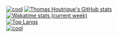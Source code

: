 [![cool](https://media1.tenor.com/images/a55378e4b26aa74049abe67ab7d9014e/tenor.gif?itemid=14589887)](https://media1.tenor.com/images/a55378e4b26aa74049abe67ab7d9014e/tenor.gif?itemid=14589887)
[![Thomas Houtrique's GitHub stats](https://github-readme-stats.vercel.app/api?username=ThomasHoutrique)](https://github.com/anuraghazra/github-readme-stats)\
[![Wakatime stats (current week)](https://github-readme-stats.vercel.app/api/wakatime?username=@ThomasHoutrique&v=2)](https://github.com/anuraghazra/github-readme-stats)\
[![Top Langs](https://github-readme-stats.vercel.app/api/top-langs/?username=ThomasHoutrique)](https://github.com/anuraghazra/github-readme-stats)\
[![cool](https://media1.tenor.com/images/a55378e4b26aa74049abe67ab7d9014e/tenor.gif?itemid=14589887)](https://media1.tenor.com/images/a55378e4b26aa74049abe67ab7d9014e/tenor.gif?itemid=14589887)
